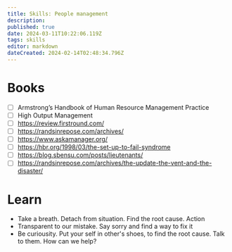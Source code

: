 ```yaml
---
title: Skills: People management
description: 
published: true
date: 2024-03-11T10:22:06.119Z
tags: skills
editor: markdown
dateCreated: 2024-02-14T02:48:34.796Z
---
```


# Books
- [ ] Armstrong’s Handbook of Human Resource Management Practice
- [ ] High Output Management
- [ ] https://review.firstround.com/
- [ ] https://randsinrepose.com/archives/
- [ ] https://www.askamanager.org/
- [ ] https://hbr.org/1998/03/the-set-up-to-fail-syndrome
- [ ] https://blog.sbensu.com/posts/lieutenants/
- [ ] https://randsinrepose.com/archives/the-update-the-vent-and-the-disaster/

# Learn

- Take a breath. Detach from situation. Find the root cause. Action
- Transparent to our mistake. Say sorry and find a way to fix it
- Be curiousity. Put your self in other's shoes, to find the root cause. Talk to them. How can we help?